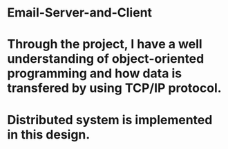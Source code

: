 # Email-Server-and-Client
# Through the project, I have a well understanding of object-oriented programming and how data is transfered by using TCP/IP protocol.
# Distributed system is implemented in this design.
